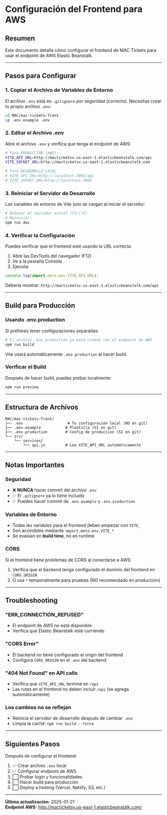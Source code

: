 # Configuración del Frontend para AWS

## Resumen

Este documento detalla cómo configurar el frontend de MAC Tickets para usar el endpoint de AWS Elastic Beanstalk.

---

## Pasos para Configurar

### 1. Copiar el Archivo de Variables de Entorno

El archivo `.env` está en `.gitignore` por seguridad (correcto). Necesitas crear tu propio archivo `.env`:

```bash
cd MAC/mac-tickets-front
cp .env.example .env
```

### 2. Editar el Archivo .env

Abre el archivo `.env` y verifica que tenga el endpoint de AWS:

```bash
# Para PRODUCCIÓN (AWS)
VITE_API_URL=http://macticketsv.us-east-1.elasticbeanstalk.com/api
VITE_SOCKET_URL=http://macticketsv.us-east-1.elasticbeanstalk.com

# Para DESARROLLO LOCAL
# VITE_API_URL=http://localhost:3001/api
# VITE_SOCKET_URL=http://localhost:3001
```

### 3. Reiniciar el Servidor de Desarrollo

Las variables de entorno de Vite solo se cargan al iniciar el servidor:

```bash
# Detener el servidor actual (Ctrl+C)
# Reiniciar:
npm run dev
```

### 4. Verificar la Configuración

Puedes verificar que el frontend esté usando la URL correcta:

1. Abre las DevTools del navegador (F12)
2. Ve a la pestaña Console
3. Ejecuta:
```javascript
console.log(import.meta.env.VITE_API_URL);
```

Debería mostrar: `http://macticketsv.us-east-1.elasticbeanstalk.com/api`

---

## Build para Producción

### Usando .env.production

Si prefieres tener configuraciones separadas:

```bash
# El archivo .env.production ya está creado con el endpoint de AWS
npm run build
```

Vite usará automáticamente `.env.production` al hacer build.

### Verificar el Build

Después de hacer build, puedes probar localmente:

```bash
npm run preview
```

---

## Estructura de Archivos

```
MAC/mac-tickets-front/
├── .env                    # Tu configuración local (NO en git)
├── .env.example           # Plantilla (SÍ en git)
├── .env.production        # Config de producción (SÍ en git)
└── src/
    └── services/
        └── api.js         # Lee VITE_API_URL automáticamente
```

---

## Notas Importantes

### Seguridad
- ❌ **NUNCA** hacer commit del archivo `.env`
- ✅ El `.gitignore` ya lo tiene incluido
- ✅ Puedes hacer commit de `.env.example` y `.env.production`

### Variables de Entorno
- Todas las variables para el frontend deben empezar con `VITE_`
- Son accesibles mediante `import.meta.env.VITE_*`
- Se evalúan en **build time**, no en runtime

### CORS
Si el frontend tiene problemas de CORS al conectarse a AWS:
1. Verifica que el backend tenga configurado el dominio del frontend en `CORS_ORIGIN`
2. O usa `*` temporalmente para pruebas (NO recomendado en producción)

---

## Troubleshooting

### "ERR_CONNECTION_REFUSED"
- El endpoint de AWS no está disponible
- Verifica que Elastic Beanstalk esté corriendo

### "CORS Error"
- El backend no tiene configurado el origin del frontend
- Configura `CORS_ORIGIN` en el `.env` del backend

### "404 Not Found" en API calls
- Verifica que `VITE_API_URL` termine en `/api`
- Las rutas en el frontend no deben incluir `/api` (se agrega automáticamente)

### Los cambios no se reflejan
- Reinicia el servidor de desarrollo después de cambiar `.env`
- Limpia la caché: `npm run build --force`

---

## Siguientes Pasos

Después de configurar el frontend:
1. ✅ Crear archivo `.env` local
2. ✅ Configurar endpoint de AWS
3. ⬜ Probar login y funcionalidades
4. ⬜ Hacer build para producción
5. ⬜ Deploy a hosting (Vercel, Netlify, S3, etc.)

---

**Última actualización:** 2025-01-21  
**Endpoint AWS:** http://macticketsv.us-east-1.elasticbeanstalk.com/

